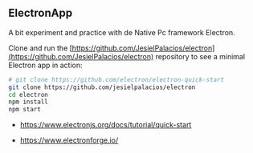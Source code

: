 ## ElectronApp

A bit experiment and practice with de Native Pc framework Electron.

Clone and run the
[https://github.com/JesielPalacios/electron](https://github.com/JesielPalacios/electron)
repository to see a minimal Electron app in action:

```sh
# git clone https://github.com/electron/electron-quick-start
git clone https://github.com/jesielpalacios/electron
cd electron
npm install
npm start
```

- https://www.electronjs.org/docs/tutorial/quick-start

- https://www.electronforge.io/
